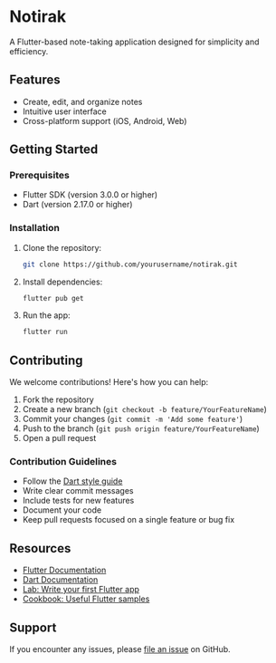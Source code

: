 # Notirak

A Flutter-based note-taking application designed for simplicity and efficiency.

## Features
- Create, edit, and organize notes
- Intuitive user interface
- Cross-platform support (iOS, Android, Web)

## Getting Started

### Prerequisites
- Flutter SDK (version 3.0.0 or higher)
- Dart (version 2.17.0 or higher)

### Installation
1. Clone the repository:
   ```bash
   git clone https://github.com/yourusername/notirak.git
   ```
2. Install dependencies:
   ```bash
   flutter pub get
   ```
3. Run the app:
   ```bash
   flutter run
   ```

## Contributing

We welcome contributions! Here's how you can help:

1. Fork the repository
2. Create a new branch (`git checkout -b feature/YourFeatureName`)
3. Commit your changes (`git commit -m 'Add some feature'`)
4. Push to the branch (`git push origin feature/YourFeatureName`)
5. Open a pull request

### Contribution Guidelines
- Follow the [Dart style guide](https://dart.dev/guides/language/effective-dart/style)
- Write clear commit messages
- Include tests for new features
- Document your code
- Keep pull requests focused on a single feature or bug fix

## Resources
- [Flutter Documentation](https://docs.flutter.dev/)
- [Dart Documentation](https://dart.dev/guides)
- [Lab: Write your first Flutter app](https://docs.flutter.dev/get-started/codelab)
- [Cookbook: Useful Flutter samples](https://docs.flutter.dev/cookbook)

## Support
If you encounter any issues, please [file an issue](https://github.com/yourusername/notirak/issues) on GitHub.
